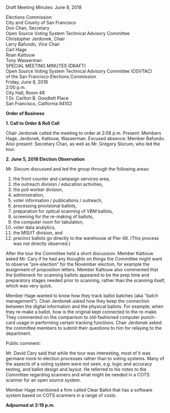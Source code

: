 Draft Meeting Minutes: June 8, 2018

<div id="meeting_header_right" class="headered">
Elections Commission<br>
City and County of San Francisco<br>
Don Chan, Secretary<br>
</div>

<div class="headered">
Open Source Voting System Technical Advisory Committee<br>
Christopher Jerdonek, Chair<br>
Larry Bafundo, Vice Chair<br>
Carl Hage<br>
Roan Kattouw<br>
Tony Wasserman<br>
</div>

<div id="meeting_header_main" class="headered">
SPECIAL MEETING MINUTES (DRAFT)<br>
Open Source Voting System Technical Advisory Committee (OSVTAC)<br>
of the San Francisco Elections Commission<br>
Friday, June 8, 2018<br>
2:00 p.m.<br>
City Hall, Room 48<br>
1 Dr. Carlton B. Goodlett Place<br>
San Francisco, California 94102<br>
</div>

**Order of Business**


**1\. Call to Order & Roll Call**

Chair Jerdonek called the meeting to order at 2:08 p.m. Present: Members
Hage, Jerdonek, Kattouw, Wasserman. Excused absence: Member Bafundo. Also
present: Secretary Chan, as well as Mr. Gregory Slocum, who led the tour.


**2\. June 5, 2018 Election Observation**

Mr. Slocum discussed and led the group through the following areas:

1. the front counter and campaign services area,
2. the outreach division / education activities,
3. the poll worker division,
4. administration,
5. voter information / publications / outreach,
6. processing provisional ballots,
7. preparation for optical scanning of VBM ballots,
8. screening for the re-making of ballots,
9. the computer room for tabulation,
10. voter data analytics,
11. the MIS/IT division, and
12. precinct ballots go directly to the warehouse at Pier 48. (This
    process was not directly observed.)

After the tour the Committee held a short discussion. Member Kattouw asked
Mr. Cary if he had any thoughts on things the Committee might want to observe
“pre-election” for the November election, for example the assignment of
proposition letters. Member Kattouw also commented that the bottleneck for
scanning ballots appeared to be the prep time and preparatory stages needed
prior to scanning, rather than the scanning itself, which was very quick.

Member Hage wanted to know how they track ballot batches (aka "batch
management"). Chair Jerdonek asked how they keep the connection between the
digital information and the physical ballots. For example, when they re-make
a ballot, how is the original kept connected to the re-make. They commented
on the comparison to old-fashioned computer punch-card usage in performing
certain tracking functions. Chair Jerdonek asked the committee members to
submit their questions to him for relaying to the department.

Public comment:

Mr. David Cary said that while the tour was interesting, most of it was
germane more to election processes rather than to voting systems. Many of the
aspects of a voting system were not seen, e.g. logic and accuracy testing,
and ballot design and layout. He referred to his notes to the Committee
regarding scanners and what might be needed in a COTS scanner for an open
source system.

Member Hage mentioned a firm called Clear Ballot that has a software system
based on COTS scanners in a range of costs.


**Adjourned at 3:19 p.m.**
